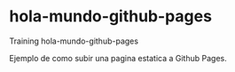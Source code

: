 # hola-mundo-github-pages
Training hola-mundo-github-pages

Ejemplo de como subir una pagina estatica a Github Pages.
